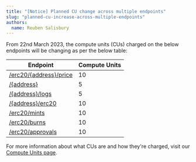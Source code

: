```yaml
---
title: "[Notice] Planned CU change across multiple endpoints"
slug: "planned-cu-increase-across-multiple-endpoints"
authors:
  name: Reuben Salisbury
---
```


From 22nd March 2023, the compute units (CUs) charged on the below endpoints will be changing as per the below table:

| Endpoint | Compute Units |
|------------------|--------------|
| [/erc20/{address}/price](/web3-data-api/reference/get-token-price) | 10 |
| [/{address}]() | 5 |
| [/{address}/logs]() | 5 |
| [/{address}/erc20]() | 10 |
| [/erc20/mints]() | 10 |
| [/erc20/burns]() | 10 |
| [/erc20/approvals]() | 10 |

For more information about what CUs are and how they're charged, visit our [Compute Units page](/web3-data-api/compute-units-cu).
